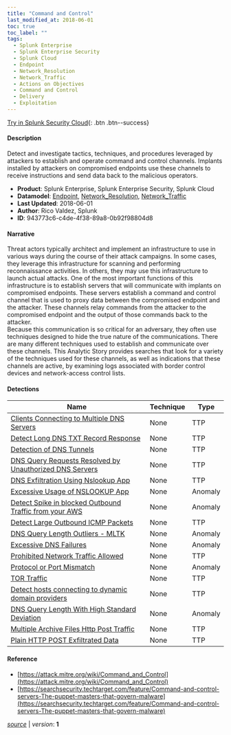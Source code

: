 ```yaml
---
title: "Command and Control"
last_modified_at: 2018-06-01
toc: true
toc_label: ""
tags:
  - Splunk Enterprise
  - Splunk Enterprise Security
  - Splunk Cloud
  - Endpoint
  - Network_Resolution
  - Network_Traffic
  - Actions on Objectives
  - Command and Control
  - Delivery
  - Exploitation
---
```


[Try in Splunk Security Cloud](https://www.splunk.com/en_us/cyber-security.html){: .btn .btn--success}

#### Description

Detect and investigate tactics, techniques, and procedures leveraged by attackers to establish and operate command and control channels. Implants installed by attackers on compromised endpoints use these channels to receive instructions and send data back to the malicious operators.

- **Product**: Splunk Enterprise, Splunk Enterprise Security, Splunk Cloud
- **Datamodel**: [Endpoint](https://docs.splunk.com/Documentation/CIM/latest/User/Endpoint), [Network_Resolution](https://docs.splunk.com/Documentation/CIM/latest/User/NetworkResolution), [Network_Traffic](https://docs.splunk.com/Documentation/CIM/latest/User/NetworkTraffic)
- **Last Updated**: 2018-06-01
- **Author**: Rico Valdez, Splunk
- **ID**: 943773c6-c4de-4f38-89a8-0b92f98804d8

#### Narrative

Threat actors typically architect and implement an infrastructure to use in various ways during the course of their attack campaigns. In some cases, they leverage this infrastructure for scanning and performing reconnaissance activities. In others, they may use this infrastructure to launch actual attacks. One of the most important functions of this infrastructure is to establish servers that will communicate with implants on compromised endpoints. These servers establish a command and control channel that is used to proxy data between the compromised endpoint and the attacker. These channels relay commands from the attacker to the compromised endpoint and the output of those commands back to the attacker.\
Because this communication is so critical for an adversary, they often use techniques designed to hide the true nature of the communications. There are many different techniques used to establish and communicate over these channels. This Analytic Story provides searches that look for a variety of the techniques used for these channels, as well as indications that these channels are active, by examining logs associated with border control devices and network-access control lists.

#### Detections

| Name        | Technique   | Type         |
| ----------- | ----------- |--------------|
| [Clients Connecting to Multiple DNS Servers](/deprecated/clients_connecting_to_multiple_dns_servers/) | None| TTP |
| [Detect Long DNS TXT Record Response](/deprecated/detect_long_dns_txt_record_response/) | None| TTP |
| [Detection of DNS Tunnels](/deprecated/detection_of_dns_tunnels/) | None| TTP |
| [DNS Query Requests Resolved by Unauthorized DNS Servers](/deprecated/dns_query_requests_resolved_by_unauthorized_dns_servers/) | None| TTP |
| [DNS Exfiltration Using Nslookup App](/endpoint/dns_exfiltration_using_nslookup_app/) | None| TTP |
| [Excessive Usage of NSLOOKUP App](/endpoint/excessive_usage_of_nslookup_app/) | None| Anomaly |
| [Detect Spike in blocked Outbound Traffic from your AWS](/cloud/detect_spike_in_blocked_outbound_traffic_from_your_aws/) | None| Anomaly |
| [Detect Large Outbound ICMP Packets](/network/detect_large_outbound_icmp_packets/) | None| TTP |
| [DNS Query Length Outliers - MLTK](/network/dns_query_length_outliers_-_mltk/) | None| Anomaly |
| [Excessive DNS Failures](/network/excessive_dns_failures/) | None| Anomaly |
| [Prohibited Network Traffic Allowed](/network/prohibited_network_traffic_allowed/) | None| TTP |
| [Protocol or Port Mismatch](/network/protocol_or_port_mismatch/) | None| Anomaly |
| [TOR Traffic](/network/tor_traffic/) | None| TTP |
| [Detect hosts connecting to dynamic domain providers](/network/detect_hosts_connecting_to_dynamic_domain_providers/) | None| TTP |
| [DNS Query Length With High Standard Deviation](/network/dns_query_length_with_high_standard_deviation/) | None| Anomaly |
| [Multiple Archive Files Http Post Traffic](/network/multiple_archive_files_http_post_traffic/) | None| TTP |
| [Plain HTTP POST Exfiltrated Data](/network/plain_http_post_exfiltrated_data/) | None| TTP |

#### Reference

* [https://attack.mitre.org/wiki/Command_and_Control](https://attack.mitre.org/wiki/Command_and_Control)
* [https://searchsecurity.techtarget.com/feature/Command-and-control-servers-The-puppet-masters-that-govern-malware](https://searchsecurity.techtarget.com/feature/Command-and-control-servers-The-puppet-masters-that-govern-malware)



[*source*](https://github.com/splunk/security_content/tree/develop/stories/command_and_control.yml) \| *version*: **1**